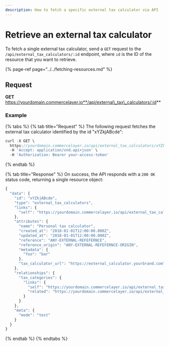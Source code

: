```yaml
---
description: How to fetch a specific external tax calculator via API
---
```


# Retrieve an external tax calculator

To fetch a single external tax calculator, send a `GET` request to the `/api/external_tax_calculators/:id` endpoint, where `id` is the ID of the resource that you want to retrieve.

{% page-ref page="../../fetching-resources.md" %}

## Request

**GET** https://yourdomain.commercelayer.io**/api/external\_tax\_calculators/:id**

### **Example**

{% tabs %}
{% tab title="Request" %}
The following request fetches the external tax calculator identified by the id "xYZkjABcde":

```javascript
curl -X GET \
  https://yourdomain.commercelayer.io/api/external_tax_calculators/xYZkjABcde \
  -H 'Accept: application/vnd.api+json' \
  -H 'Authorization: Bearer your-access-token'
```
{% endtab %}

{% tab title="Response" %}
On success, the API responds with a `200 OK` status code, returning a single resource object:

```javascript
{
  "data": {
    "id": "xYZkjABcde",
    "type": "external_tax_calculators",
    "links": {
      "self": "https://yourdomain.commercelayer.io/api/external_tax_calculators/xYZkjABcde"
    },
    "attributes": {
      "name": "Personal tax calculator",
      "created_at": "2018-01-01T12:00:00.000Z",
      "updated_at": "2018-01-01T12:00:00.000Z",
      "reference": "ANY-EXTERNAL-REFEFERNCE",
      "reference_origin": "ANY-EXTERNAL-REFEFERNCE-ORIGIN",
      "metadata": {
        "foo": "bar"
      },
      "tax_calculator_url": "https://external_calculator.yourbrand.com"
    },
    "relationships": {
      "tax_categories": {
        "links": {
          "self": "https://yourdomain.commercelayer.io/api/external_tax_calculators/xYZkjABcde/relationships/tax_categories",
          "related": "https://yourdomain.commercelayer.io/api/external_tax_calculators/xYZkjABcde/tax_categories"
        }
      }
    },
    "meta": {
      "mode": "test"
    }
  }
}
```
{% endtab %}
{% endtabs %}

